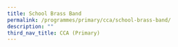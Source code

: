 ```yaml
---
title: School Brass Band
permalink: /programmes/primary/cca/school-brass-band/
description: ""
third_nav_title: CCA (Primary)
---
```

